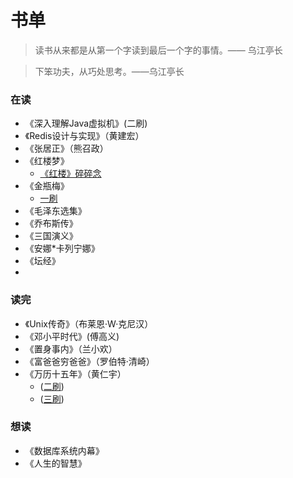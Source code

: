# 书单


> 读书从来都是从第一个字读到最后一个字的事情。—— 乌江亭长


> 下笨功夫，从巧处思考。——乌江亭长


### 在读

- 《深入理解Java虚拟机》(二刷)
- 《Redis设计与实现》（黄建宏）
- 《张居正》（熊召政）
- 《红楼梦》
	- [《红楼》碎碎念](https://anriclee.github.io/posts/stone/summary)
- 《金瓶梅》
	- [一刷]()
- 《毛泽东选集》
- 《乔布斯传》
- 《三国演义》
- 《安娜*卡列宁娜》
- 《坛经》
- 


### 读完

- 《Unix传奇》（布莱恩·W·克尼汉）
- 《邓小平时代》(傅高义)
- 《置身事内》（兰小欢）
- 《富爸爸穷爸爸》（罗伯特·清崎）
- 《万历十五年》（黄仁宇）
	- ([二刷](https://anriclee.github.io/posts/readings/booklist/))
	- ([三刷](https://anriclee.github.io/posts/readings/booklist/))

### 想读

- 《数据库系统内幕》
- 《人生的智慧》




